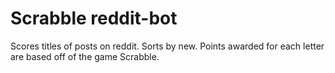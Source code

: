 # Scrabble reddit-bot
Scores titles of posts on reddit. Sorts by new. Points awarded for each letter are based off of the game Scrabble. 
